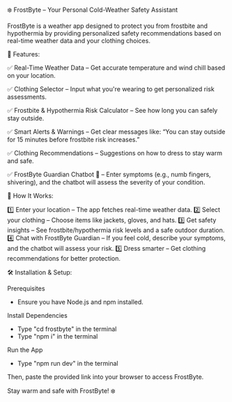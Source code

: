❄️ FrostByte – Your Personal Cold-Weather Safety Assistant

FrostByte is a weather app designed to protect you from frostbite and hypothermia by providing personalized safety recommendations based on real-time weather data and your clothing choices.

🚀 Features:

✅ Real-Time Weather Data – Get accurate temperature and wind chill based on your location.

✅ Clothing Selector – Input what you're wearing to get personalized risk assessments.

✅ Frostbite & Hypothermia Risk Calculator – See how long you can safely stay outside.

✅ Smart Alerts & Warnings – Get clear messages like: “You can stay outside for 15 minutes before frostbite risk increases.”

✅ Clothing Recommendations – Suggestions on how to dress to stay warm and safe.

✅ FrostByte Guardian Chatbot 🤖 – Enter symptoms (e.g., numb fingers, shivering), and the chatbot will assess the severity of your condition.

📲 How It Works:

1️⃣ Enter your location – The app fetches real-time weather data.
2️⃣ Select your clothing – Choose items like jackets, gloves, and hats.
3️⃣ Get safety insights – See frostbite/hypothermia risk levels and a safe outdoor duration.
4️⃣ Chat with FrostByte Guardian – If you feel cold, describe your symptoms, and the chatbot will assess your risk.
5️⃣ Dress smarter – Get clothing recommendations for better protection.

🛠 Installation & Setup:

Prerequisites

- Ensure you have Node.js and npm installed.

Install Dependencies

- Type "cd frostbyte" in the terminal
- Type "npm i" in the terminal

Run the App

- Type "npm run dev" in the terminal

Then, paste the provided link into your browser to access FrostByte.

Stay warm and safe with FrostByte! ❄️
